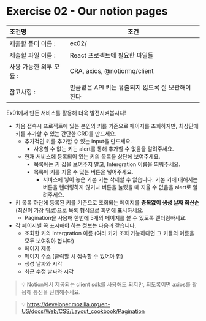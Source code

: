 # Exercise 02 - Our notion pages

| 조건명                | 조건                                    |
| :------------------ | -------------------------------------- |
| 제출할 폴더 이름 :      | ex02/                                  |
| 제출할 파일 이름 :      | React 프로젝트에 필요한 파일들               |
| 사용 가능한 외부 모듈 :  | CRA, axios, @notionhq/client           |
| 참고사항 :            | 발급받은 API 키는 유출되지 않도록 잘 보관해야 한다 |

Ex01에서 만든 서비스를 활용해 더욱 발전시켜봅시다!

- 처음 접속시 프로젝트에 있는 본인의 키를 기준으로 페이지를 조회하지만, 최상단에 키를 추가할 수 있는 간단한 CRD를 만드세요.
  - 추가적인 키를 추가할 수 있는 input을 만드세요.
    - 사용할 수 없는 키는 alert를 통해 추가할 수 없음을 알려주세요.
  - 현재 서비스에 등록되어 있는 키의 목록을 상단에 보여주세요.
    - 목록에는 키 값을 보여주지 말고, Intergration 이름을 띄워주세요.
    - 목록에 키를 지울 수 있는 버튼을 넣어주세요.
      - 서비스에 넣어 놓은 기본 키는 삭제할 수 없습니다. 기본 키에 대해서는 버튼을 렌더링하지 않거나 버튼을 눌렀을 때 지울 수 없음을 alert로 알려주세요.
- 키 목록 하단에 등록된 키를 기준으로 조회되는 페이지를 **중복없이 생성 날짜 최신순**(최신이 가장 위로)으로 목록 형식으로 화면에 표시하세요.
  - Pagination을 사용해 한번에 5개의 페이지를 볼 수 있도록 렌더링하세요.
- 각 페이지별 꼭 표시해야 하는 정보는 다음과 같습니다.
  - 조회한 키의 Intergration 이름 (여러 키가 조회 가능하다면 그 키들의 이름을 모두 보여줘야 합니다)
  - 페이지 제목
  - 페이지 주소 (클릭할 시 접속할 수 있어야 함)
  - 생성 날짜와 시각
  - 최근 수정 날짜와 시각

> 💡 Notion에서 제공되는 client sdk를 사용해도 되지만, 되도록이면 axios를 활용해 통신을 진행해주세요.

> 💡 https://developer.mozilla.org/en-US/docs/Web/CSS/Layout_cookbook/Pagination
